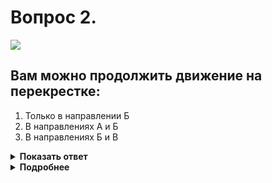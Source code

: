 # Вопрос 2.

![](https://s.drom.ru/i24228/pdd/tickets/2016/1543885393.jpg)

## Вам можно продолжить движение на перекрестке:

1. Только в направлении Б
2. В направлениях А и Б
3. В направлениях Б и В

<details>
<summary><b>Показать ответ</b></summary>
Правильный ответ: 2
</details>
<details>
<summary><b>Подробнее</b></summary>
Разделительная полоса делит дорогу на проезжие части. Действие знака 4.1.1 «Движение прямо», установленного перед перекрёстком, распространяется только на первое пересечение проезжих частей за знаком. Движение по траектории «В» запрещено. Вы можете двигаться по траектории «А» или «Б».
(«Дорожные знаки», пункт 1.2 ПДД)
</details>